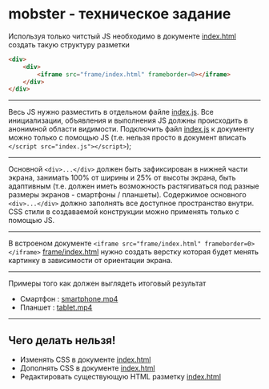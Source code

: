 # mobster - техническое задание

Используя только читстый JS необходимо в документе [index.html](index.html) создать такую структуру разметки

```HTML
<div>
    <div>
        <iframe src="frame/index.html" frameborder=0></iframe>
    </div>
</div>
```
------

Весь JS нужно разместить в отдельном файле [index.js](index.js). Все инициализации, объявления и выполнения JS должны происходить в анонимной области видимости. Подключить файл [index.js](index.js) к документу можно только с помощью JS (т.е. нельзя просто в документ вписать `</script src="index.js"></script>`);

------

Основной `<div>...</div>` должен быть зафиксирован в нижней части экрана, занимать 100% от ширины и 25% от высоты экрана, быть адаптивным (т.е. должен иметь возможность растягиваться под разные размеры экранов - смартфоны / планшеты). Cодержимое основного `<div>...</div>` должно заполнять все доступное пространство внутри. CSS стили в создаваемой конструкции можно применять только с помощью JS.

------

В встроеном документе `<iframe src="frame/index.html" frameborder=0></iframe>` [frame/index.html](frame/index.html) нужно создать верстку которая будет менять картинку в зависимости от ориентации экрана.

------

Примеры того как должен выглядеть итоговый результат

- Смартфон : [smartphone.mp4](examples/smartphone.mp4)
- Планшет  : [tablet.mp4](examples/tablet.mp4)

------

## Чего делать нельзя!
* Изменять  CSS в документе [index.html](index.html)
* Дополнять CSS в документе [index.html](index.html)
* Редактировать существующую HTML разметку [index.html](index.html)
